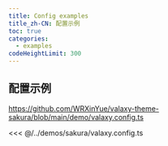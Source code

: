 ```yaml
---
title: Config examples
title_zh-CN: 配置示例
toc: true
categories:
  - examples
codeHeightLimit: 300
---
```


## 配置示例

<https://github.com/WRXinYue/valaxy-theme-sakura/blob/main/demo/valaxy.config.ts>

<<< @/../demos/sakura/valaxy.config.ts
